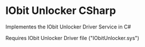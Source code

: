 # IObit Unlocker CSharp
Implementes the IObit Unlocker Driver Service in C#

Requires IObit Unlocker Driver file ("IObitUnlocker.sys")
